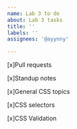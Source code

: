 ```yaml
---
name: Lab 3 to do
about: Lab 3 tasks
title: ''
labels: ''
assignees: '@ayynny'

---
```

[x]Pull requests

[x]Standup notes

[x]General CSS topics

[x]CSS selectors

[x]CSS Validation

